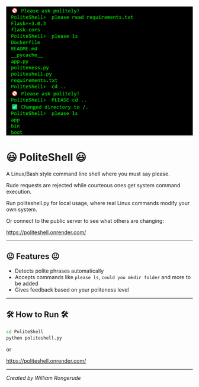 ![](assets/use2.png)

# 😃 PoliteShell 😃

A Linux/Bash style command line shell where you must say please.

Rude requests are rejected while courteous ones get system command execution.

Run politeshell.py for local usage, where real Linux commands modify your own system.

Or connect to the public server to see what others are changing:

https://politeshell.onrender.com/

---

## 😐 Features 😐

- Detects polite phrases automatically
- Accepts commands like `please ls`, `could you mkdir folder` and more to be added
- Gives feedback based on your politeness level

---

## 🛠 How to Run 🛠

```bash
cd PoliteShell
python politeshell.py

```

or

https://politeshell.onrender.com/

---

*Created by William Rongerude*
